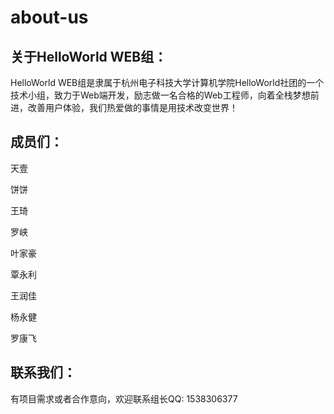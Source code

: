 # about-us
## 关于HelloWorld WEB组：

HelloWorld WEB组是隶属于杭州电子科技大学计算机学院HelloWorld社团的一个技术小组，致力于Web端开发，励志做一名合格的Web工程师，向着全栈梦想前进，改善用户体验，我们热爱做的事情是用技术改变世界！
  
## 成员们：

天壹

饼饼

王琦

罗峡

叶家豪

覃永利

王润佳

杨永健

罗康飞

## 联系我们：

有项目需求或者合作意向，欢迎联系组长QQ: 1538306377
